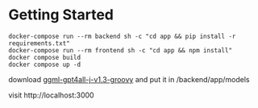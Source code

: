 # Getting Started
```
docker-compose run --rm backend sh -c "cd app && pip install -r requirements.txt"
docker-compose run --rm frontend sh -c "cd app && npm install"
docker compose build
docker compose up -d
```

download [ggml-gpt4all-j-v1.3-groovy](https://gpt4all.io/models/ggml-gpt4all-j-v1.3-groovy.bin) and put it in /backend/app/models

visit http://localhost:3000